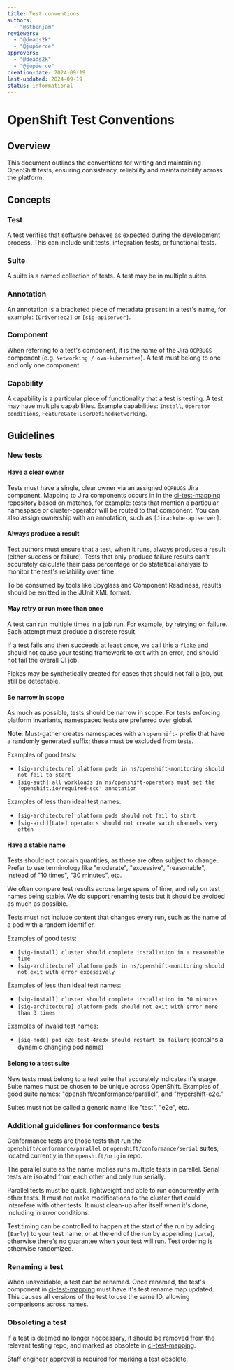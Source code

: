 ```yaml
---
title: Test conventions
authors:
  - "@stbenjam"
reviewers:
  - "@deads2k"
  - "@jupierce"
approvers:
  - "@deads2k"
  - "@jupierce"
creation-date: 2024-09-19
last-updated: 2024-09-19
status: informational
---
```


# OpenShift Test Conventions

## Overview

This document outlines the conventions for writing and maintaining
OpenShift tests, ensuring consistency, reliability and maintainability
across the platform.

## Concepts

### Test

A test verifies that software behaves as expected during the development
process. This can include unit tests, integration tests, or functional
tests.

### Suite

A suite is a named collection of tests. A test may be in multiple
suites.

### Annotation

An annotation is a bracketed piece of metadata present in a test's name,
for example: `[Driver:ec2]` or `[sig-apiserver]`.

### Component

When referring to a test's component, it is the name of the Jira
`OCPBUGS` component (e.g. `Networking / ovn-kubernetes`). A test must
belong to one and only one component.

### Capability

A capability is a particular piece of functionality that a test is
testing. A test may have multiple capabilities.  Example capabilities:
`Install`, `Operator conditions`, `FeatureGate:UserDefinedNetworking`.

## Guidelines

### New tests

#### Have a clear owner

Tests must have a single, clear owner via an assigned `OCPBUGS` Jira
component. Mapping to Jira components occurs in in the
[ci-test-mapping](https://github.com/openshift-eng/ci-test-mapping)
repository based on matches, for example: tests that mention a
particular namespace or cluster-operator will be routed to that
component.  You can also assign ownership with an annotation, such as
`[Jira:kube-apiserver]`.

#### Always produce a result

Test authors must ensure that a test, when it runs, always produces a
result (either success or failure).  Tests that only produce failure
results can't accurately calculate their pass percentage or do
statistical analysis to monitor the test's reliability over time.

To be consumed by tools like Spyglass and Component Readiness, results
should be emitted in the JUnit XML format.

#### May retry or run more than once

A test can run multiple times in a job run. For example, by retrying on
failure. Each attempt must produce a discrete result.

If a test fails and then succeeds at least once, we call this a `flake`
and should not cause your testing framework to exit with an error, and
should not fail the overall CI job.

Flakes may be synthetically created for cases that should not fail a
job, but still be detectable.

#### Be narrow in scope

As much as possible, tests should be narrow in scope. For tests
enforcing platform invariants, namespaced tests are preferred over
global.

**Note**: Must-gather creates namespaces with an `openshift-` prefix
that have a randomly generated suffix; these must be excluded from
tests.

Examples of good tests:

- `[sig-architecture] platform pods in ns/openshift-monitoring should not fail to start`
- `[sig-auth] all workloads in ns/openshift-operators must set the 'openshift.io/required-scc' annotation`

Examples of less than ideal test names:

- `[sig-architecture] platform pods should not fail to start`
- `[sig-arch][Late] operators should not create watch channels very often`

#### Have a stable name

Tests should not contain quantities, as these are often subject to
change.  Prefer to use terminology like "moderate", "excessive",
"reasonable", instead of "10 times", "30 minutes", etc.

We often compare test results across large spans of time, and
rely on test names being stable.  We do support renaming tests but it
should be avoided as much as possible.

Tests must not include content that changes every run, such as the name
of a pod with a random identifier.

Examples of good tests:

- `[sig-install] cluster should complete installation in a reasonable time`
- `[sig-architecture] platform pods in ns/openshift-monitoring should not exit with error excessively`

Examples of less than ideal test names:

- `[sig-install] cluster should complete installation in 30 minutes`
- `[sig-architecture] platform pods should not exit with error more than 3 times`

Examples of invalid test names:

- `[sig-node] pod e2e-test-4re3x should restart on failure` (contains a dynamic changing pod name)

#### Belong to a test suite

New tests must belong to a test suite that accurately indicates it's
usage. Suite names must be chosen to be unique across OpenShift.
Examples of good suite names: "openshift/conformance/parallel",
and "hypershift-e2e."

Suites must not be called a generic name like "test", "e2e", etc.

### Additional guidelines for conformance tests

Conformance tests are those tests that run the
`openshift/conformance/parallel` or `openshift/conformance/serial`
suites, located currently in the `openshift/origin` repo.

The parallel suite as the name implies runs multiple tests in parallel.
Serial tests are isolated from each other and only run serially.

Parallel tests must be quick, lightweight and able to run concurrently
with other tests. It must not make modifications to the cluster that
could interefere with other tests.  It must clean-up after itself when
it's done, including in error conditions.

Test timing can be controlled to happen at the start of the run by
adding `[Early]` to your test name, or at the end of the run by
appending `[Late]`, otherwise there's no guarantee when your test will
run. Test ordering is otherwise randomized.

### Renaming a test

When unavoidable, a test can be renamed. Once renamed, the test's
component in
[ci-test-mapping](https://github.com/openshift-eng/ci-test-mapping?tab=readme-ov-file#renaming-tests)
must have it's test rename map updated. This causes all versions of
the test to use the same ID, allowing comparisons across names.

### Obsoleting a test

If a test is deemed no longer neccessary, it should be removed from the
relevant testing repo, and marked as obsolete in
[ci-test-mapping](https://github.com/openshift-eng/ci-test-mapping/tree/main/pkg/obsoletetests).

Staff engineer approval is required for marking a test obsolete.
